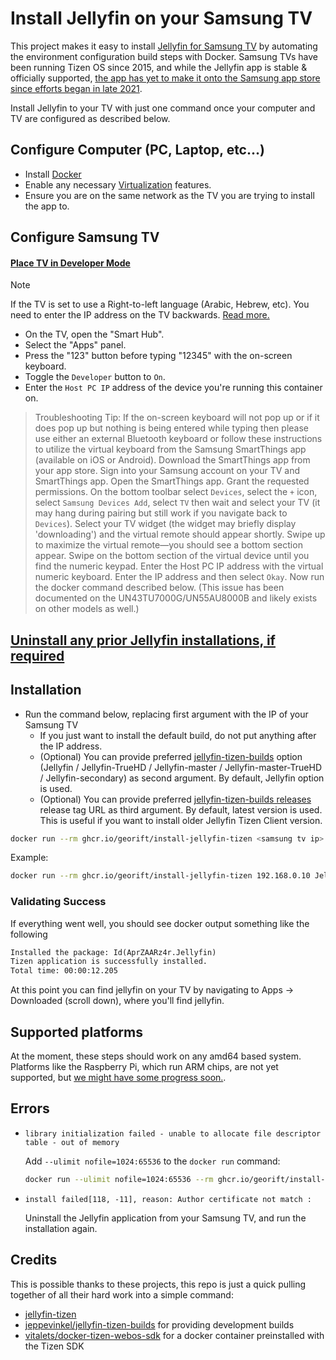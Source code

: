 # Install Jellyfin on your Samsung TV

This project makes it easy to install [Jellyfin for Samsung TV](https://github.com/jellyfin/jellyfin-tizen) by automating the environment configuration build steps with Docker. Samsung TVs have been running Tizen OS since 2015, and while the Jellyfin app is stable & officially supported, [the app has yet to make it onto the Samsung app store since efforts began in late 2021](https://github.com/jellyfin/jellyfin-tizen/issues/94).

Install Jellyfin to your TV with just one command once your computer and TV are configured as described below.

## Configure Computer (PC, Laptop, etc...)
- Install [Docker](https://www.docker.com/get-started/)
- Enable any necessary [Virtualization](https://support.microsoft.com/en-us/windows/enable-virtualization-on-windows-11-pcs-c5578302-6e43-4b4b-a449-8ced115f58e1) features.
- Ensure you are on the same network as the TV you are trying to install the app to.
## Configure Samsung TV
#### [Place TV in Developer Mode](https://developer.samsung.com/smarttv/develop/getting-started/using-sdk/tv-device.html#Connecting-the-TV-and-SDK)
> [!NOTE]
> If the TV is set to use a Right-to-left language (Arabic, Hebrew, etc). You need to enter the IP address on the TV backwards. [Read more.](https://github.com/Georift/install-jellyfin-tizen/issues/30)
- On the TV, open the "Smart Hub".
- Select the "Apps" panel.
- Press the "123" button before typing "12345" with the on-screen keyboard.
- Toggle the `Developer` button to `On`.
- Enter the `Host PC IP` address of the device you're running this container on.
> Troubleshooting Tip: If the on-screen keyboard will not pop up or if it does pop up but nothing is being entered while typing then please use either an external Bluetooth keyboard or follow these instructions to utilize the virtual keyboard from the Samsung SmartThings app (available on iOS or Android). Download the SmartThings app from your app store. Sign into your Samsung account on your TV and SmartThings app. Open the SmartThings app. Grant the requested permissions. On the bottom toolbar select `Devices`, select the `+` icon, select `Samsung Devices Add`, select `TV` then wait and select your TV (it may hang during pairing but still work if you navigate back to `Devices`). Select your TV widget (the widget may briefly display 'downloading') and the virtual remote should appear shortly. Swipe up to maximize the virtual remote—you should see a bottom section appear. Swipe on the bottom section of the virtual device until you find the numeric keypad. Enter the Host PC IP address with the virtual numeric keyboard. Enter the IP address and then select `Okay`. Now run the docker command described below. (This issue has been documented on the UN43TU7000G/UN55AU8000B and likely exists on other models as well.)

## [Uninstall any prior Jellyfin installations, if required](https://www.samsung.com/in/support/tv-audio-video/how-to-uninstall-an-app-on-samsung-smart-tv/)

## Installation
- Run the command below, replacing first argument with the IP of your Samsung TV
   - If you just want to install the default build, do not put anything after the IP address.
   - (Optional) You can provide preferred [jellyfin-tizen-builds](https://github.com/jeppevinkel/jellyfin-tizen-builds) option (Jellyfin / Jellyfin-TrueHD / Jellyfin-master / Jellyfin-master-TrueHD / Jellyfin-secondary) as second argument. By default, Jellyfin option is used.
   - (Optional) You can provide preferred [jellyfin-tizen-builds releases](https://github.com/jeppevinkel/jellyfin-tizen-builds/releases) release tag URL as third argument. By default, latest version is used. This is useful if you want to install older Jellyfin Tizen Client version.
   

```bash
docker run --rm ghcr.io/georift/install-jellyfin-tizen <samsung tv ip> [build option] [tag url]
```

Example:

```bash
docker run --rm ghcr.io/georift/install-jellyfin-tizen 192.168.0.10 Jellyfin-TrueHD "https://github.com/jeppevinkel/jellyfin-tizen-builds/releases/tag/2024-05-13-0139"
```

### Validating Success

If everything went well, you should see docker output something like the following

```txt
Installed the package: Id(AprZAARz4r.Jellyfin)
Tizen application is successfully installed.
Total time: 00:00:12.205
```

At this point you can find jellyfin on your TV by navigating to Apps -> Downloaded (scroll down), where you'll find jellyfin.

## Supported platforms

At the moment, these steps should work on any amd64 based system. Platforms
like the Raspberry Pi, which run ARM chips, are not yet supported, but
[we might have some progress soon.](https://github.com/Georift/install-jellyfin-tizen/issues/10).

## Errors

- `library initialization failed - unable to allocate file descriptor table - out of memory`

  Add `--ulimit nofile=1024:65536` to the `docker run` command:

  ```bash
  docker run --ulimit nofile=1024:65536 --rm ghcr.io/georift/install-jellyfin-tizen <samsung tv ip> <build option> <tag url>
  ```

- `install failed[118, -11], reason: Author certificate not match :`

  Uninstall the Jellyfin application from your Samsung TV, and run the installation again.

## Credits

This is possible thanks to these projects, this repo is just a quick pulling together
of all their hard work into a simple command:

- [jellyfin-tizen](https://github.com/jellyfin/jellyfin-tizen)
- [jeppevinkel/jellyfin-tizen-builds](https://github.com/jeppevinkel/jellyfin-tizen-builds) for providing development builds
- [vitalets/docker-tizen-webos-sdk](https://github.com/vitalets/docker-tizen-webos-sdk) for a docker container preinstalled with the Tizen SDK
